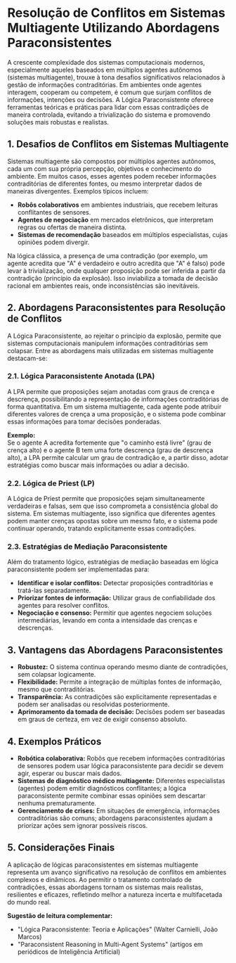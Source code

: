 
# Resolução de Conflitos em Sistemas Multiagente Utilizando Abordagens Paraconsistentes

A crescente complexidade dos sistemas computacionais modernos, especialmente aqueles baseados em múltiplos agentes autônomos (sistemas multiagente), trouxe à tona desafios significativos relacionados à gestão de informações contraditórias. Em ambientes onde agentes interagem, cooperam ou competem, é comum que surjam conflitos de informações, intenções ou decisões. A Lógica Paraconsistente oferece ferramentas teóricas e práticas para lidar com essas contradições de maneira controlada, evitando a trivialização do sistema e promovendo soluções mais robustas e realistas.

## 1. Desafios de Conflitos em Sistemas Multiagente

Sistemas multiagente são compostos por múltiplos agentes autônomos, cada um com sua própria percepção, objetivos e conhecimento do ambiente. Em muitos casos, esses agentes podem receber informações contraditórias de diferentes fontes, ou mesmo interpretar dados de maneiras divergentes. Exemplos típicos incluem:

- **Robôs colaborativos** em ambientes industriais, que recebem leituras conflitantes de sensores.
- **Agentes de negociação** em mercados eletrônicos, que interpretam regras ou ofertas de maneira distinta.
- **Sistemas de recomendação** baseados em múltiplos especialistas, cujas opiniões podem divergir.

Na lógica clássica, a presença de uma contradição (por exemplo, um agente acredita que "A" é verdadeiro e outro acredita que "A" é falso) pode levar à trivialização, onde qualquer proposição pode ser inferida a partir da contradição (princípio da explosão). Isso inviabiliza a tomada de decisão racional em ambientes reais, onde inconsistências são inevitáveis.

## 2. Abordagens Paraconsistentes para Resolução de Conflitos

A Lógica Paraconsistente, ao rejeitar o princípio da explosão, permite que sistemas computacionais manipulem informações contraditórias sem colapsar. Entre as abordagens mais utilizadas em sistemas multiagente destacam-se:

### 2.1. Lógica Paraconsistente Anotada (LPA)

A LPA permite que proposições sejam anotadas com graus de crença e descrença, possibilitando a representação de informações contraditórias de forma quantitativa. Em um sistema multiagente, cada agente pode atribuir diferentes valores de crença a uma proposição, e o sistema pode combinar essas informações para tomar decisões ponderadas.

**Exemplo:**  
Se o agente A acredita fortemente que "o caminho está livre" (grau de crença alto) e o agente B tem uma forte descrença (grau de descrença alto), a LPA permite calcular um grau de contradição e, a partir disso, adotar estratégias como buscar mais informações ou adiar a decisão.

### 2.2. Lógica de Priest (LP)

A Lógica de Priest permite que proposições sejam simultaneamente verdadeiras e falsas, sem que isso comprometa a consistência global do sistema. Em sistemas multiagente, isso significa que diferentes agentes podem manter crenças opostas sobre um mesmo fato, e o sistema pode continuar operando, tratando explicitamente essas contradições.

### 2.3. Estratégias de Mediação Paraconsistente

Além do tratamento lógico, estratégias de mediação baseadas em lógica paraconsistente podem ser implementadas para:

- **Identificar e isolar conflitos:** Detectar proposições contraditórias e tratá-las separadamente.
- **Priorizar fontes de informação:** Utilizar graus de confiabilidade dos agentes para resolver conflitos.
- **Negociação e consenso:** Permitir que agentes negociem soluções intermediárias, levando em conta a intensidade das crenças e descrenças.

## 3. Vantagens das Abordagens Paraconsistentes

- **Robustez:** O sistema continua operando mesmo diante de contradições, sem colapsar logicamente.
- **Flexibilidade:** Permite a integração de múltiplas fontes de informação, mesmo que contraditórias.
- **Transparência:** As contradições são explicitamente representadas e podem ser analisadas ou resolvidas posteriormente.
- **Aprimoramento da tomada de decisão:** Decisões podem ser baseadas em graus de certeza, em vez de exigir consenso absoluto.

## 4. Exemplos Práticos

- **Robótica colaborativa:** Robôs que recebem informações contraditórias de sensores podem usar lógica paraconsistente para decidir se devem agir, esperar ou buscar mais dados.
- **Sistemas de diagnóstico médico multiagente:** Diferentes especialistas (agentes) podem emitir diagnósticos conflitantes; a lógica paraconsistente permite combinar essas opiniões sem descartar nenhuma prematuramente.
- **Gerenciamento de crises:** Em situações de emergência, informações contraditórias são comuns; abordagens paraconsistentes ajudam a priorizar ações sem ignorar possíveis riscos.

## 5. Considerações Finais

A aplicação de lógicas paraconsistentes em sistemas multiagente representa um avanço significativo na resolução de conflitos em ambientes complexos e dinâmicos. Ao permitir o tratamento controlado de contradições, essas abordagens tornam os sistemas mais realistas, resilientes e eficazes, refletindo melhor a natureza incerta e multifacetada do mundo real.

**Sugestão de leitura complementar:**  
- "Lógica Paraconsistente: Teoria e Aplicações" (Walter Carnielli, João Marcos)
- "Paraconsistent Reasoning in Multi-Agent Systems" (artigos em periódicos de Inteligência Artificial)


